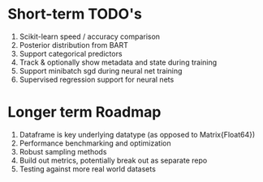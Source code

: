 Short-term TODO's
=================

1. Scikit-learn speed / accuracy comparison
2. Posterior distribution from BART
3. Support categorical predictors
4. Track & optionally show metadata and state during training 
5. Support minibatch sgd during neural net training
6. Supervised regression support for neural nets

Longer term Roadmap
===================

1. Dataframe is key underlying datatype (as opposed to Matrix{Float64})
2. Performance benchmarking and optimization
3. Robust sampling methods
4. Build out metrics, potentially break out as separate repo
5. Testing against more real world datasets